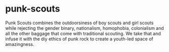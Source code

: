 # punk-scouts
Punk Scouts combines the outdoorsiness of boy scouts and girl scouts while rejecting the gender binary, nationalism, homophobia, colonialism and all the other baggage that come with traditional scouting. We take that and infuse it with the diy ethics of punk rock to create a youth-led space of amazingness.
